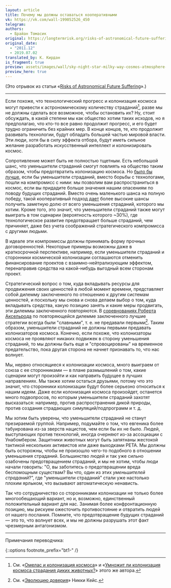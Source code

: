 ```yaml
---
layout: article
title: Почему мы должны оставаться кооперативными
vk: https://vk.com/wall-199052526_450
telegram: 
authors:
  - Брайан Томасик
original: https://longtermrisk.org/risks-of-astronomical-future-suffering/#Why_we_should_remain_cooperative
original_date:
  - "2011.12"
  - 2019.07.02
translated_by: К. Кирдан
is_fragment: true
preview: assets/images/wall/sky-night-star-milky-way-cosmos-atmosphere-1268663-pxhere.com.jpg
preview_here: true
---
```

(Это отрывок из статьи «[Risks of Astronomical Future Suffering](https://longtermrisk.org/risks-of-astronomical-future-suffering/)».)

---

Если похоже, что технологический прогресс и колонизация космоса могут привести к астрономическому количеству страданий[^1], разве мы не должны сделать все возможное, чтобы остановить их? Ну, стоит обсуждать, в какой степени мы как общество хотим таких исходов, но я предполагаю, что кто-то все равно продолжит прогресс, и его будет трудно ограничить без крайних мер. В конце концов, те, кто продолжит развивать технологии, будут обладать большей частью мировой власти. Эти люди, хотя бы в силу эффекта отбора, будут иметь сильное желание разработать искусственный интеллект и колонизировать космос.

Сопротивление может быть не полностью тщетным. Есть небольшой шанс, что уменьшители страданий смогут повлиять на общество таким образом, чтобы предотвратить колонизацию космоса. Но [было бы лучше](http://utilitarian-essays.com/compromise.html), если бы уменьшители страданий, вместо борьбы с технологами, пошли на компромисс с ними: мы позволим вам распространиться в космос, если вы придадите больше значения нашим опасениям по поводу будущих страданий. Вместо очень маленького шанса на полную победу, такой кооперативный подход [дает](https://longtermrisk.org/gains-from-trade-through-compromise/ "'Gains from Trade through Compromise – Foundational Research Institute'") более высокие шансы получить заметную долю от всего уменьшения страданий, которого мы хотим. Кроме того, это значит, что уменьшители страданий также могут выиграть в том сценарии (вероятность которого ~30%), где технологическое развитие предотвращает больше страданий, чем причиняет, даже без учета соображений стратегического компромисса с другими людьми.

В идеале эти компромиссы должны принимать форму прочных договоренностей. Некоторые примеры возможны даже в краткосрочной перспективе, например, если уменьшители страданий и сторонники космической колонизации соглашаются отменить финансирование проектов с взаимно-нейтрализующим эффектом, перенаправив средства на какой-нибудь выгодный всем сторонам проект.

Стратегический вопрос о том, куда вкладывать ресурсы для продвижения своих ценностей в любой момент времени, представляет собой дилемму заключенного по отношению к другим системам ценностей, и поскольку мы снова и снова делаем выбор о том, куда вкладывать средства, какую позицию занять и какие меры продвигать, эти дилеммы заключенного повторяются. В [соревнованиях Роберта Аксельрода](https://en.wikipedia.org/wiki/The_Evolution_of_Cooperation#Axelrod.27s_tournaments) по повторяющейся дилемме заключенного лучшие стратегии всегда были "славными", т. е. не предавали первыми[^2]. Таким образом, уменьшители страданий не должны первыми предавать колонизаторов космоса. Конечно, если похоже, что колонизаторы космоса не проявляют никаких подвижек в сторону уменьшения страданий, то мы должны быть еще и "спровоцированы" на временное предательство, пока другая сторона не начнет признавать то, что нас волнует.

Мы, нервно относящиеся к колонизации космоса, много выиграем от союза с ее сторонниками — в плане размышлений о том, какие сценарии могут произойти и как направить будущее в лучших направлениях. Мы также хотим остаться друзьями, потому что это значит, что сторонники колонизации будут более серьезно относиться к нашим идеям. Даже если колонизация космоса произойдет, останется много подвопросов, по которым уменьшители страданий захотят высказаться: например, против распространения дикой природы, против создания страдающих симуляций/подпрограмм и т. д.

Мы хотим быть уверены, что уменьшители страданий не станут презираемой группой. Например, подумайте о том, что евгеника более табуирована из-за зверств нацистов, чем если бы их не было. Людей, выступающих против технологий, иногда очерняют из-за ассоциации с Унабомбером. Защитники животных могут быть запятнаны жестокой тактикой нескольких активистов или даже выходками PETA. Мы должны быть осторожны, чтобы не произошло чего-то подобного в отношении уменьшения страданий. Большинство людей и так уже сильно озабочены предотвращением страданий, и мы не хотим, чтобы люди начали говорить: "О, вы заботитесь о предотвращении вреда беспомощным существам? Вы что, один из этих _уменьшителей страданий_?", где "уменьшители страданий" стали уже настолько плохим ярлыком, что вызывают автоматическую ненависть.

Так что сотрудничество со сторонниками колонизации не только более многообещающий вариант, но и, возможно, единственный положительный вариант для нас. Занимая более конфронтационную позицию, мы рискуем ожесточить противостояние и отвратить людей от нашего послания. Помните, что предотвращение будущих страданий — это то, что волнует всех, и мы не должны разрушать этот факт чрезмерным антагонизмом.

---

Примечания переводчика:

[^1]: См. «[Омелас и колонизация космоса](442.html)» и «[Умножит ли колонизация космоса страдания диких животных?](222.html)» этого же автора.
[^2]: См. «[Эволюцию доверия](106.html)» Никки Кейс.

{::options footnote_prefix="bt1-" /}
